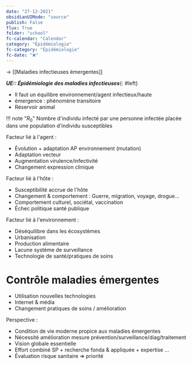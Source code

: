 ```yaml
---
date: "27-12-2021"
obsidianUIMode: "source"
publish: False
flux: True
folder: "school"
fc-calendar: "Calendar"
category: "Épidémiologie"
fc-category: "Épidémiologie"
fc-date: "❌"
---
```

→ [[Maladies infectieuses émergentes]]

***UE:: Épidémiologie des maladies infectieuses***{: #left}  

- Il faut un équilibre environnement/agent infectieux/haute
- émergence : phénomène transitoire 
- Réservoir animal

!!! note "$R_0$"
	Nombre d'individu infecté par une personne infectée placée dans une population d'individu susceptibles

Facteur lié à l'agent :
- Évolution + adaptation AP environnement (mutation)
- Adaptation vecteur
- Augmentation virulence/infectivité
- Changement expression clinique

Facteur lié à l'hôte :
- Susceptibilité accrue de l'hôte
- Changement & comportement : Guerre, migration, voyage, drogue...
- Comportement culturel, sociétal, vaccination
- Échec politique santé publique

Facteur lié à l'environnement :
- Déséquilibre dans les écosystèmes
- Urbanisation
- Production alimentaire
- Lacune système de surveillance 
- Technologie de santé/pratiques de soins

# Contrôle maladies émergentes
- Utilisation nouvelles technologies
- Internet & média
- Changement pratiques de soins / amélioration

Perspective :
- Condition de vie moderne propice aux maladies émergentes
- Nécessité amélioration mesure prévention/surveillance/diag/traitement
- Vision globale essentielle
- Effort combiné SP + recherche fonda & appliquée + expertise …
- Évaluation risque sanitaire ⇒ priorité
